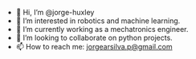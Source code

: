 - 👋 Hi, I’m @jorge-huxley
- 👀 I’m interested in robotics and machine learning.
- 🌱 I’m currently working as a mechatronics engineer.
- 💞️ I’m looking to collaborate on python projects.
- 📫 How to reach me: jorgearsilva.p@gmail.com

<!---
jorge-huxley/jorge-huxley is a ✨ special ✨ repository because its `README.md` (this file) appears on your GitHub profile.
You can click the Preview link to take a look at your changes.
--->
